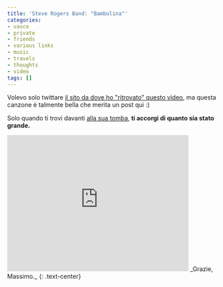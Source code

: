 ```yaml
---
title: 'Steve Rogers Band: "Bambolina"'
categories:
- vasco
- private
- friends
- various links
- music
- travels
- thoughts
- video
tags: []
---
```

Volevo solo twittare [il sito da dove ho "ritrovato" questo
video](http://www.stefano11.it/sito/blog.php?post=109), ma questa canzone è
talmente bella che merita un post qui :)

Solo quando ti trovi davanti [alla sua
tomba](http://it.wikipedia.org/wiki/Massimo_Riva), **ti accorgi di quanto sia
stato grande.**

<iframe width="420" height="315" src="https://www.youtube.com/embed/OsM_P34L02Q" frameborder="0" allowfullscreen></iframe>
_Grazie, Massimo._
{: .text-center}

